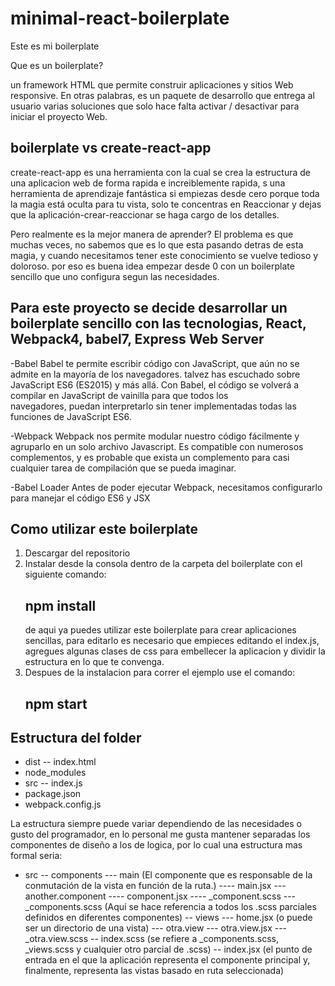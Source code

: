 # minimal-react-boilerplate
Este es mi boilerplate

Que es un boilerplate?

un framework HTML que permite construir aplicaciones y sitios Web responsive. En otras palabras, es un paquete de desarrollo que entrega al usuario varias soluciones que solo hace falta activar / desactivar para iniciar el proyecto Web.

## boilerplate vs create-react-app

create-react-app es una herramienta con la cual se crea la estructura de una aplicacion web de forma rapida e increiblemente rapida, s una herramienta de aprendizaje fantástica si empiezas desde cero porque toda la magia está oculta para tu vista, solo te concentras en Reaccionar y dejas que la aplicación-crear-reaccionar se haga cargo de los detalles.

Pero realmente es la mejor manera de aprender?
El problema es que muchas veces, no sabemos que es lo que esta pasando detras de esta magia, y cuando necesitamos tener este conocimiento se vuelve tedioso y doloroso.
por eso es buena idea empezar desde 0 con un boilerplate sencillo que uno configura segun las necesidades.

## Para este proyecto se decide desarrollar un boilerplate sencillo con las tecnologias, React, Webpack4, babel7, Express Web Server

-Babel
  Babel te permite escribir código con JavaScript, que aún no se admite en la mayoría de los navegadores. talvez has escuchado sobre 
  JavaScript ES6 (ES2015) y más allá. Con Babel, el código se volverá a compilar en JavaScript de vainilla para que todos los    
  navegadores, puedan interpretarlo sin tener implementadas todas las funciones de JavaScript ES6.
 
-Webpack
  Webpack nos permite modular nuestro código fácilmente y agruparlo en un solo archivo Javascript. Es compatible con numerosos
  complementos, y es probable que exista un complemento para casi cualquier tarea de compilación que se pueda imaginar.
  
 -Babel Loader
  Antes de poder ejecutar Webpack, necesitamos configurarlo para manejar el código ES6 y JSX

## Como utilizar este boilerplate
1. Descargar del repositorio
2. Instalar desde la consola dentro de la carpeta del boilerplate con el siguiente comando:
   ## npm install
   de aqui ya puedes utilizar este boilerplate para crear aplicaciones sencillas, para editarlo es necesario
   que empieces editando el index.js, agregues algunas clases de css para embellecer la aplicacion y dividir la estructura en lo que te    convenga.
3. Despues de la instalacion para correr el ejemplo use el comando:
   ## npm start 

## Estructura del folder
- dist
  -- index.html
- node_modules
- src
  -- index.js
- package.json
- webpack.config.js

La estructura siempre puede variar dependiendo de las necesidades o gusto del programador, en lo personal me gusta mantener separadas los componentes de diseño a los de logica, por lo cual una estructura mas formal seria:

- src
  -- components
     --- main (El componente que es responsable de la conmutación de la vista en función de la ruta.)
         ---- main.jsx
      --- another.component
         ---- component.jsx
         ---- _component.scss
      --- _components.scss (Aquí se hace referencia a todos los .scss parciales definidos en diferentes componentes)
   -- views
       --- home.jsx (o puede ser un directorio de una vista)
       --- otra.view
           --- otra.view.jsx
           --- _otra.view.scss
   -- index.scss (se refiere a _components.scss, _views.scss y cualquier otro parcial de .scss)
   -- index.jsx (el punto de entrada en el que la aplicación representa el componente principal y, finalmente, representa las vistas
       basado en ruta seleccionada)
